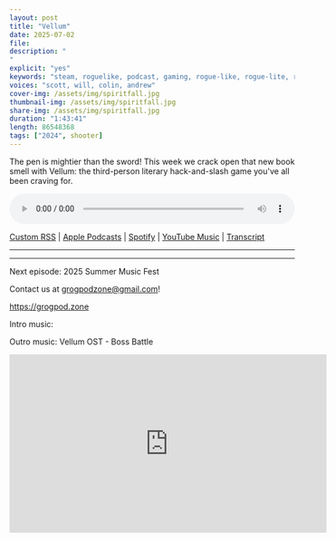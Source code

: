 ```yaml
---
layout: post
title: "Vellum"
date: 2025-07-02
file: 
description: "
"
explicit: "yes" 
keywords: "steam, roguelike, podcast, gaming, rogue-like, rogue-lite, roguelite"
voices: "scott, will, colin, andrew"
cover-img: /assets/img/spiritfall.jpg
thumbnail-img: /assets/img/spiritfall.jpg
share-img: /assets/img/spiritfall.jpg
duration: "1:43:41"
length: 86548368   
tags: ["2024", shooter]
---
```


The pen is mightier than the sword! This week we crack open that new book smell with Vellum: the third-person literary hack-and-slash game you've all been craving for. 

<div class="container">
  <audio controls style="width: 100%;">
    <source src="">
  </audio>
</div>

[Custom RSS](https://grogpod.zone/feed.xml) | [Apple Podcasts](https://podcasts.apple.com/us/podcast/spiritfall/id1650474911?i=1000713702601) | [Spotify](https://open.spotify.com/episode/3dZlqBBj8NZGOcyMFnhCVA) | [YouTube Music](https://music.youtube.com/playlist?list=PL-ShOmyMvd4jYFChE6tgj0JYG8RKK4xe0) | [Transcript](https://github.com/ScottBurger/going_rogue_podcast/blob/master/docs/transcripts/spiritfall.txt)

---


---

Next episode: 2025 Summer Music Fest

Contact us at grogpodzone@gmail.com!

https://grogpod.zone

Intro music: 

Outro music: Vellum OST - Boss Battle 


<div class="embed-responsive embed-responsive-16by9">
<iframe width="560" height="315" src="https://www.youtube.com/embed/xxxxxxxx" title="YouTube video player" frameborder="0" allow="accelerometer; autoplay; clipboard-write; encrypted-media; gyroscope; picture-in-picture" allowfullscreen></iframe>
</div>
